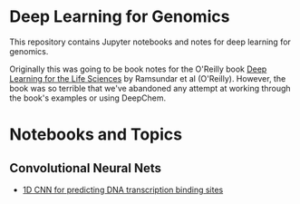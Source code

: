 # Deep Learning for Genomics

This repository contains Jupyter notebooks and notes for 
deep learning for genomics.

Originally this was going to be book notes for the
O'Reilly book <u>Deep Learning for the Life Sciences</u>
by Ramsundar et al (O'Reilly). However, the book was
so terrible that we've abandoned any attempt at working
through the book's examples or using DeepChem.

# Notebooks and Topics

## Convolutional Neural Nets

* [1D CNN for predicting DNA transcription binding sites]()

